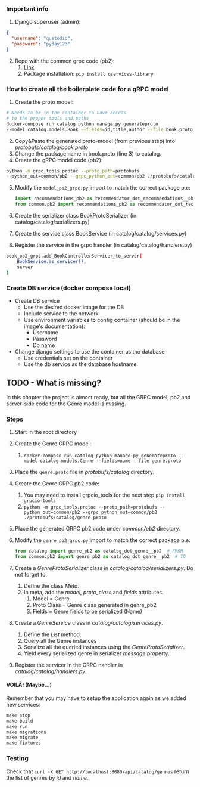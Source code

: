 ### Important info

1. Django superuser (admin):

```json
{
  "username": "qustodio", 
  "password": "pyday123"
}
```

2. Repo with the common grpc code (pb2):
   1. [Link](https://pypi.org/project/qservices-library)
   2. Package installation: `pip install qservices-library`

### How to create all the boilerplate code for a gRPC model

1. Create the proto model:

```bash
# Needs to be in the container to have access 
# to the proper tools and paths
docker-compose run catalog python manage.py generateproto 
--model catalog.models.Book --fields=id,title,author --file book.proto
```

2. Copy&Paste the generated proto-model (from previous step) into _protobufs/catalog/book.proto_
3. Change the package name in book.proto (line 3) to catalog.
4. Create the gRPC model code (pb2):

```bash
python -m grpc_tools.protoc --proto_path=protobufs 
--python_out=common/pb2 --grpc_python_out=common/pb2 ./protobufs/catalog/book.proto
```

5. Modify the `model_pb2_grpc.py` import to match the correct package 
   p.e:

      ```python
      import recommendations_pb2 as recommendator_dot_recommendations__pb2  # FROM
      from common.pb2 import recommendations_pb2 as recommendator_dot_recommendations__pb2  # TO
      ```

6. Create the serializer class BookProtoSerializer (in catalog/catalog/serializers.py)
7. Create the service class BookService (in catalog/catalog/services.py)
8. Register the service in the grpc handler (in catalog/catalog/handlers.py)

```bash
book_pb2_grpc.add_BookControllerServicer_to_server(
    BookService.as_servicer(), 
    server
)
```

### Create DB service (docker compose local)

- Create DB service
  - Use the desired docker image for the DB
  - Include service to the network
  - Use environment variables to config container (should be in the image's documentation):
    - Username
    - Password
    - Db name
- Change django settings to use the container as the database
  - Use credentials set on the container
  - Use the db service as the database hostname

## TODO - What is missing?

In this chapter the project is almost ready, but all the GRPC model, pb2 and server-side code for the Genre model is missing.

### Steps

1. Start in the root directory
2. Create the Genre GRPC model:
   1. `docker-compose run catalog python manage.py generateproto --model catalog.models.Genre --fields=name --file genre.proto`
3. Place the `genre.proto` file in _protobufs/catalog_ directory.
4. Create the Genre GRPC pb2 code:
   1. You may need to install grpcio_tools for the next step `pip install grpcio-tools`
   2. `python -m grpc_tools.protoc --proto_path=protobufs --python_out=common/pb2 --grpc_python_out=common/pb2 ./protobufs/catalog/genre.proto`
5. Place the generated GRPC pb2 code under _common/pb2_ directory.
6. Modify the `genre_pb2_grpc.py` import to match the correct package
   p.e:

      ```python
      from catalog import genre_pb2 as catalog_dot_genre__pb2  # FROM
      from common.pb2 import genre_pb2 as catalog_dot_genre__pb2  # TO
      ```

7. Create a _GenreProtoSerializer_ class in _catalog/catalog/serializers.py_. Do not forget to:
   1. Define the class _Meta_.
   2. In meta, add the _model_, _proto_class_ and _fields_ attributes.
      1. Model = Genre
      2. Proto Class = Genre class generated in genre_pb2
      3. Fields = Genre fields to be serialized (Name)
8. Create a _GenreService_ class in _catalog/catalog/services.py_.
   1. Define the _List_ method.
   2. Query all the Genre instances
   3. Serialize all the queried instances using the _GenreProtoSerializer_.
   4. Yield every serialized genre in serializer _message_ property.
9.  Register the servicer in the GRPC handler in _catalog/catalog/handlers.py_.

#### VOILÀ! (Maybe...)

Remember that you may have to setup the application again as we added new services:

```python
make stop
make build
make run
make migrations
make migrate
make fixtures
```

### Testing

Check that `curl -X GET http://localhost:8080/api/catalog/genres` return the list of genres by _id_ and _name_.
